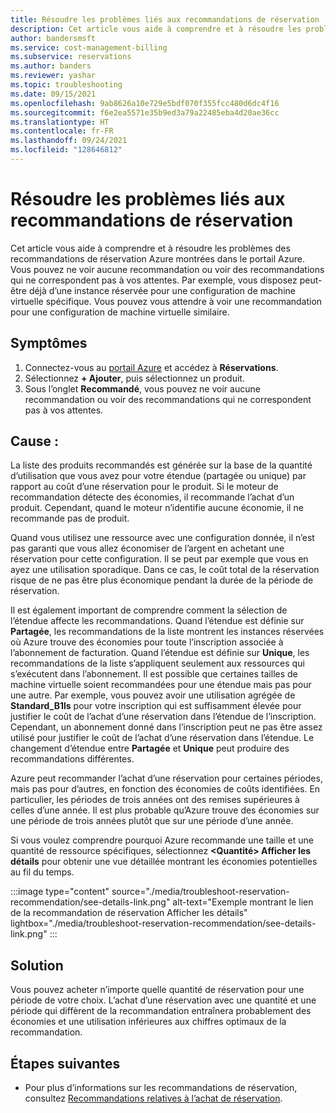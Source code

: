 ```yaml
---
title: Résoudre les problèmes liés aux recommandations de réservation
description: Cet article vous aide à comprendre et à résoudre les problèmes des recommandations de réservation Azure montrées dans le portail Azure.
author: bandersmsft
ms.service: cost-management-billing
ms.subservice: reservations
ms.author: banders
ms.reviewer: yashar
ms.topic: troubleshooting
ms.date: 09/15/2021
ms.openlocfilehash: 9ab8626a10e729e5bdf070f355fcc480d6dc4f16
ms.sourcegitcommit: f6e2ea5571e35b9ed3a79a22485eba4d20ae36cc
ms.translationtype: HT
ms.contentlocale: fr-FR
ms.lasthandoff: 09/24/2021
ms.locfileid: "128646812"
---
```

# <a name="troubleshoot-azure-reservation-recommendations"></a>Résoudre les problèmes liés aux recommandations de réservation

Cet article vous aide à comprendre et à résoudre les problèmes des recommandations de réservation Azure montrées dans le portail Azure. Vous pouvez ne voir aucune recommandation ou voir des recommandations qui ne correspondent pas à vos attentes. Par exemple, vous disposez peut-être déjà d’une instance réservée pour une configuration de machine virtuelle spécifique. Vous pouvez vous attendre à voir une recommandation pour une configuration de machine virtuelle similaire.

## <a name="symptoms"></a>Symptômes

1. Connectez-vous au [portail Azure](https://portal.azure.com/) et accédez à **Réservations**.
2. Sélectionnez **+ Ajouter**, puis sélectionnez un produit.
3. Sous l’onglet **Recommandé**, vous pouvez ne voir aucune recommandation ou voir des recommandations qui ne correspondent pas à vos attentes.

## <a name="cause"></a>Cause :

La liste des produits recommandés est générée sur la base de la quantité d’utilisation que vous avez pour votre étendue (partagée ou unique) par rapport au coût d’une réservation pour le produit. Si le moteur de recommandation détecte des économies, il recommande l’achat d’un produit. Cependant, quand le moteur n’identifie aucune économie, il ne recommande pas de produit.

Quand vous utilisez une ressource avec une configuration donnée, il n’est pas garanti que vous allez économiser de l’argent en achetant une réservation pour cette configuration. Il se peut par exemple que vous en ayez une utilisation sporadique. Dans ce cas, le coût total de la réservation risque de ne pas être plus économique pendant la durée de la période de réservation.

Il est également important de comprendre comment la sélection de l’étendue affecte les recommandations. Quand l’étendue est définie sur **Partagée**, les recommandations de la liste montrent les instances réservées où Azure trouve des économies pour toute l’inscription associée à l’abonnement de facturation. Quand l’étendue est définie sur **Unique**, les recommandations de la liste s’appliquent seulement aux ressources qui s’exécutent dans l’abonnement. Il est possible que certaines tailles de machine virtuelle soient recommandées pour une étendue mais pas pour une autre. Par exemple, vous pouvez avoir une utilisation agrégée de **Standard_B1ls** pour votre inscription qui est suffisamment élevée pour justifier le coût de l’achat d’une réservation dans l’étendue de l’inscription. Cependant, un abonnement donné dans l’inscription peut ne pas être assez utilisé pour justifier le coût de l’achat d’une réservation dans l’étendue. Le changement d’étendue entre **Partagée** et **Unique** peut produire des recommandations différentes.

Azure peut recommander l’achat d’une réservation pour certaines périodes, mais pas pour d’autres, en fonction des économies de coûts identifiées. En particulier, les périodes de trois années ont des remises supérieures à celles d’une année. Il est plus probable qu’Azure trouve des économies sur une période de trois années plutôt que sur une période d’une année.

Si vous voulez comprendre pourquoi Azure recommande une taille et une quantité de ressource spécifiques, sélectionnez **&lt;Quantité&gt; Afficher les détails** pour obtenir une vue détaillée montrant les économies potentielles au fil du temps.

:::image type="content" source="./media/troubleshoot-reservation-recommendation/see-details-link.png" alt-text="Exemple montrant le lien de la recommandation de réservation Afficher les détails" lightbox="./media/troubleshoot-reservation-recommendation/see-details-link.png" :::

## <a name="solution"></a>Solution

Vous pouvez acheter n’importe quelle quantité de réservation pour une période de votre choix. L’achat d’une réservation avec une quantité et une période qui diffèrent de la recommandation entraînera probablement des économies et une utilisation inférieures aux chiffres optimaux de la recommandation.

## <a name="next-steps"></a>Étapes suivantes

- Pour plus d’informations sur les recommandations de réservation, consultez [Recommandations relatives à l’achat de réservation](determine-reservation-purchase.md).

